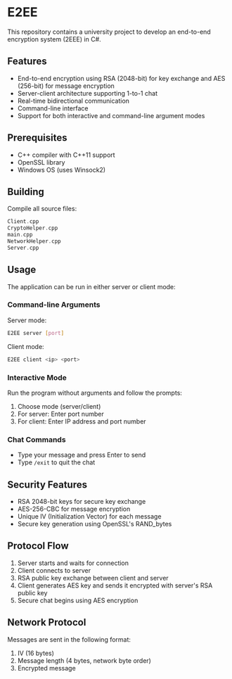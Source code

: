 # E2EE
This repository contains a university project to develop an end-to-end encryption system (2EEE) in C#.

## Features

- End-to-end encryption using RSA (2048-bit) for key exchange and AES (256-bit) for message encryption
- Server-client architecture supporting 1-to-1 chat
- Real-time bidirectional communication
- Command-line interface
- Support for both interactive and command-line argument modes

## Prerequisites

- C++ compiler with C++11 support
- OpenSSL library
- Windows OS (uses Winsock2)

## Building

Compile all source files:
```cpp
Client.cpp
CryptoHelper.cpp
main.cpp
NetworkHelper.cpp
Server.cpp
```

## Usage

The application can be run in either server or client mode:

### Command-line Arguments

Server mode:
```bash
E2EE server [port]
```

Client mode:
```bash
E2EE client <ip> <port>
```

### Interactive Mode

Run the program without arguments and follow the prompts:

1. Choose mode (server/client)
2. For server: Enter port number
3. For client: Enter IP address and port number

### Chat Commands

- Type your message and press Enter to send
- Type `/exit` to quit the chat

## Security Features

- RSA 2048-bit keys for secure key exchange
- AES-256-CBC for message encryption
- Unique IV (Initialization Vector) for each message
- Secure key generation using OpenSSL's RAND_bytes

## Protocol Flow

1. Server starts and waits for connection
2. Client connects to server
3. RSA public key exchange between client and server
4. Client generates AES key and sends it encrypted with server's RSA public key
5. Secure chat begins using AES encryption

## Network Protocol

Messages are sent in the following format:
1. IV (16 bytes)
2. Message length (4 bytes, network byte order)
3. Encrypted message